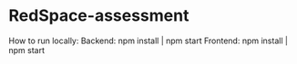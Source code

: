 # RedSpace-assessment 

How to run locally:
Backend: npm install | npm start
Frontend: npm install | npm start 

